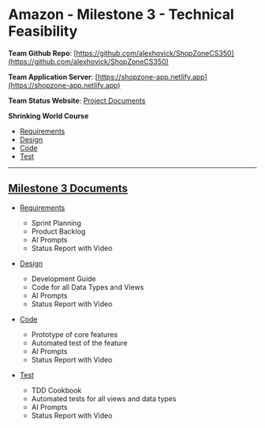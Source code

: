 # Amazon - Milestone 3 - Technical Feasibility

**Team Github Repo**:  [https://github.com/alexhovick/ShopZoneCS350](https://github.com/alexhovick/ShopZoneCS350)

**Team Application Server**:  [https://shopzone-app.netlify.app](https://shopzone-app.netlify.app)

**Team Status Website**:  [Project Documents](https://github.com/alexhovick/ShopZoneCS350/tree/main/Documents)

**Shrinking World Course**

* [Requirements](https://seamanslog.com/sweng/m3-lesson-Lesson_9.md)
* [Design](https://seamanslog.com/sweng/m3-lesson-Lesson_10.md)
* [Code](https://seamanslog.com/sweng/m3-lesson-Lesson_11.md)
* [Test](https://seamanslog.com/sweng/m3-lesson-Lesson_12.md)


---

## [Milestone 3 Documents](https://github.com/alexhovick/ShopZoneCS350/tree/main/Documents/Milestone-3)

* [Requirements](https://github.com/alexhovick/ShopZoneCS350/tree/main/Documents/Milestone-3/Requirements) 
    * Sprint Planning
    * Product Backlog
    * AI Prompts
    * Status Report with Video

* [Design](https://github.com/alexhovick/ShopZoneCS350/tree/main/Documents/Milestone-3/Design)
    * Development Guide
    * Code for all Data Types and Views
    * AI Prompts
    * Status Report with Video

* [Code](https://github.com/alexhovick/ShopZoneCS350/tree/main/Documents/Milestone-3/Code)
    * Prototype of core features
    * Automated test of the feature
    * AI Prompts
    * Status Report with Video

* [Test](https://github.com/alexhovick/ShopZoneCS350/tree/main/Documents/Milestone-3/Test)
    * TDD Cookbook
    * Automated tests for all views and data types
    * AI Prompts
    * Status Report with Video

